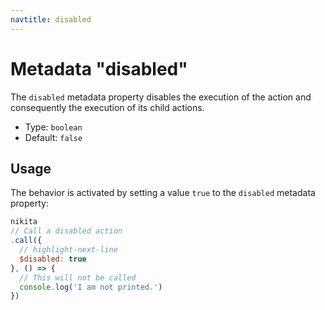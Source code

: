 ```yaml
---
navtitle: disabled
---
```


# Metadata "disabled"

The `disabled` metadata property disables the execution of the action and consequently the execution of its child actions.

* Type: `boolean`
* Default: `false`

## Usage

The behavior is activated by setting a value `true` to the `disabled` metadata property:

```js
nikita
// Call a disabled action
.call({
  // highlight-next-line
  $disabled: true
}, () => {
  // This will not be called
  console.log('I am not printed.')
})
```
